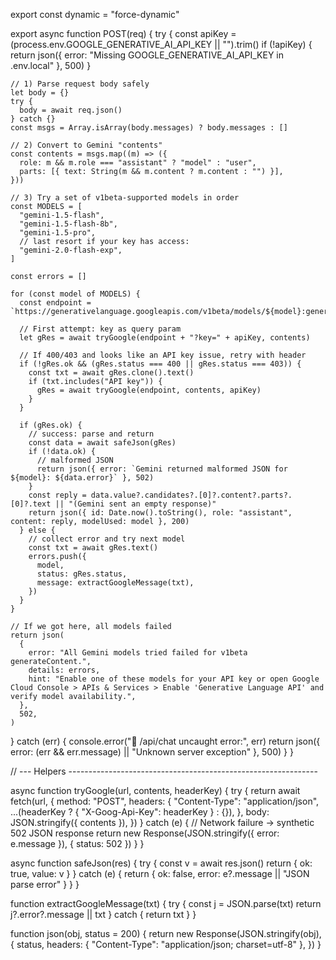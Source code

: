 export const dynamic = "force-dynamic"

export async function POST(req) {
  try {
    const apiKey = (process.env.GOOGLE_GENERATIVE_AI_API_KEY || "").trim()
    if (!apiKey) {
      return json({ error: "Missing GOOGLE_GENERATIVE_AI_API_KEY in .env.local" }, 500)
    }

    // 1) Parse request body safely
    let body = {}
    try {
      body = await req.json()
    } catch {}
    const msgs = Array.isArray(body.messages) ? body.messages : []

    // 2) Convert to Gemini "contents"
    const contents = msgs.map((m) => ({
      role: m && m.role === "assistant" ? "model" : "user",
      parts: [{ text: String(m && m.content ? m.content : "") }],
    }))

    // 3) Try a set of v1beta-supported models in order
    const MODELS = [
      "gemini-1.5-flash",
      "gemini-1.5-flash-8b",
      "gemini-1.5-pro",
      // last resort if your key has access:
      "gemini-2.0-flash-exp",
    ]

    const errors = []

    for (const model of MODELS) {
      const endpoint = `https://generativelanguage.googleapis.com/v1beta/models/${model}:generateContent`

      // First attempt: key as query param
      let gRes = await tryGoogle(endpoint + "?key=" + apiKey, contents)

      // If 400/403 and looks like an API key issue, retry with header
      if (!gRes.ok && (gRes.status === 400 || gRes.status === 403)) {
        const txt = await gRes.clone().text()
        if (txt.includes("API key")) {
          gRes = await tryGoogle(endpoint, contents, apiKey)
        }
      }

      if (gRes.ok) {
        // success: parse and return
        const data = await safeJson(gRes)
        if (!data.ok) {
          // malformed JSON
          return json({ error: `Gemini returned malformed JSON for ${model}: ${data.error}` }, 502)
        }
        const reply = data.value?.candidates?.[0]?.content?.parts?.[0]?.text || "(Gemini sent an empty response)"
        return json({ id: Date.now().toString(), role: "assistant", content: reply, modelUsed: model }, 200)
      } else {
        // collect error and try next model
        const txt = await gRes.text()
        errors.push({
          model,
          status: gRes.status,
          message: extractGoogleMessage(txt),
        })
      }
    }

    // If we got here, all models failed
    return json(
      {
        error: "All Gemini models tried failed for v1beta generateContent.",
        details: errors,
        hint: "Enable one of these models for your API key or open Google Cloud Console > APIs & Services > Enable 'Generative Language API' and verify model availability.",
      },
      502,
    )
  } catch (err) {
    console.error("🚨 /api/chat uncaught error:", err)
    return json({ error: (err && err.message) || "Unknown server exception" }, 500)
  }
}

// --- Helpers --------------------------------------------------------------

async function tryGoogle(url, contents, headerKey) {
  try {
    return await fetch(url, {
      method: "POST",
      headers: {
        "Content-Type": "application/json",
        ...(headerKey ? { "X-Goog-Api-Key": headerKey } : {}),
      },
      body: JSON.stringify({ contents }),
    })
  } catch (e) {
    // Network failure → synthetic 502 JSON response
    return new Response(JSON.stringify({ error: e.message }), { status: 502 })
  }
}

async function safeJson(res) {
  try {
    const v = await res.json()
    return { ok: true, value: v }
  } catch (e) {
    return { ok: false, error: e?.message || "JSON parse error" }
  }
}

function extractGoogleMessage(txt) {
  try {
    const j = JSON.parse(txt)
    return j?.error?.message || txt
  } catch {
    return txt
  }
}

function json(obj, status = 200) {
  return new Response(JSON.stringify(obj), {
    status,
    headers: { "Content-Type": "application/json; charset=utf-8" },
  })
}
